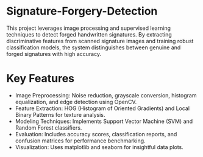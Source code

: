 # Signature-Forgery-Detection
This project leverages image processing and supervised learning techniques to detect forged handwritten signatures. By extracting discriminative features from scanned signature images and training robust classification models, the system distinguishes between genuine and forged signatures with high accuracy.

# Key Features
- Image Preprocessing: Noise reduction, grayscale conversion, histogram equalization, and edge detection using OpenCV.
- Feature Extraction: HOG (Histogram of Oriented Gradients) and Local Binary Patterns for texture analysis.
- Modeling Techniques: Implements Support Vector Machine (SVM) and Random Forest classifiers.
- Evaluation: Includes accuracy scores, classification reports, and confusion matrices for performance benchmarking.
- Visualization: Uses matplotlib and seaborn for insightful data plots.

